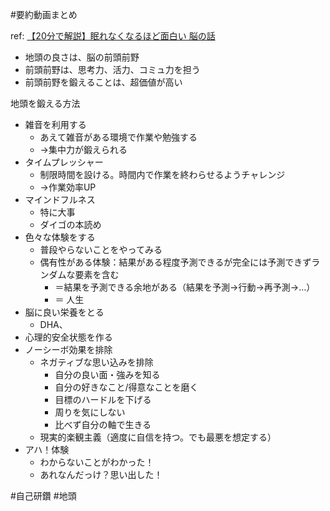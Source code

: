 #要約動画まとめ 

ref: [【20分で解説】眠れなくなるほど面白い 脳の話](https://www.youtube.com/watch?v=_A4xqCcMn8E)


- 地頭の良さは、脳の前頭前野
- 前頭前野は、思考力、活力、コミュ力を担う
- 前頭前野を鍛えることは、超価値が高い

地頭を鍛える方法
- 雑音を利用する
	- あえて雑音がある環境で作業や勉強する
	- →集中力が鍛えられる
- タイムプレッシャー
	- 制限時間を設ける。時間内で作業を終わらせるようチャレンジ
	- →作業効率UP
- マインドフルネス
	- 特に大事
	- ダイゴの本読め
- 色々な体験をする
	- 普段やらないことをやってみる
	- 偶有性がある体験：結果がある程度予測できるが完全には予測できずランダムな要素を含む
		- ＝結果を予測できる余地がある（結果を予測→行動→再予測→…）
		- ＝ 人生
- 脳に良い栄養をとる
	- DHA、
- 心理的安全状態を作る
- ノーシーボ効果を排除
	- ネガティブな思い込みを排除
		- 自分の良い面・強みを知る
		- 自分の好きなこと/得意なことを磨く
		- 目標のハードルを下げる
		- 周りを気にしない
		- 比べず自分の軸で生きる
	- 現実的楽観主義（適度に自信を持つ。でも最悪を想定する）
- アハ！体験
	- わからないことがわかった！
	- あれなんだっけ？思い出した！


#自己研鑽 
#地頭
